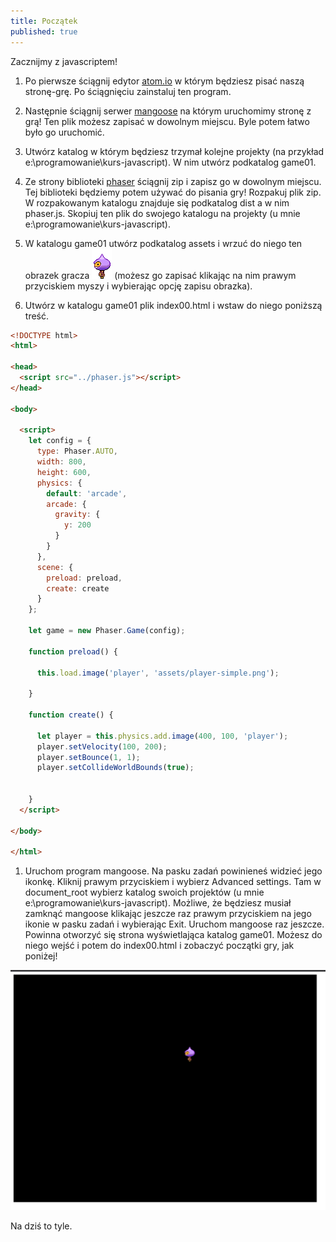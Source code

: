 ```yaml
---
title: Początek
published: true
---
```


Zacznijmy z javascriptem!

1. Po pierwsze ściągnij edytor [atom.io](https://atom.io/) w którym będziesz pisać naszą stronę-grę. Po ściągnięciu zainstaluj ten program.

1. Następnie ściągnij serwer [mangoose](https://cesanta.com/binary.html) na którym uruchomimy stronę z grą! Ten plik możesz zapisać w dowolnym miejscu. Byle potem łatwo było  go uruchomić.

1. Utwórz katalog w którym będziesz trzymał kolejne projekty (na przykład e:\programowanie\kurs-javascript). W nim utwórz podkatalog game01.

1. Ze strony biblioteki [phaser](https://github.com/photonstorm/phaser/archive/v3.16.2.zip) ściągnij zip i zapisz go w dowolnym miejscu. Tej biblioteki będziemy potem używać do pisania gry! Rozpakuj plik zip. W rozpakowanym katalogu znajduje się podkatalog dist a w nim phaser.js. Skopiuj ten plik do swojego katalogu na projekty (u mnie e:\programowanie\kurs-javascript).

1. W katalogu game01 utwórz podkatalog assets i wrzuć do niego ten obrazek gracza
![](/assets/kurs-js/game01/player-simple.png) (możesz go zapisać klikając na nim prawym przyciskiem myszy i wybierając opcję zapisu obrazka).

1. Utwórz w katalogu game01 plik index00.html i wstaw do niego poniższą treść.

```html
<!DOCTYPE html>
<html>

<head>
  <script src="../phaser.js"></script>
</head>

<body>

  <script>
    let config = {
      type: Phaser.AUTO,
      width: 800,
      height: 600,
      physics: {
        default: 'arcade',
        arcade: {
          gravity: {
            y: 200
          }
        }
      },
      scene: {
        preload: preload,
        create: create
      }
    };

    let game = new Phaser.Game(config);

    function preload() {

      this.load.image('player', 'assets/player-simple.png');

    }

    function create() {

      let player = this.physics.add.image(400, 100, 'player');
      player.setVelocity(100, 200);
      player.setBounce(1, 1);
      player.setCollideWorldBounds(true);


    }
  </script>

</body>

</html>

```

1. Uruchom program mangoose. Na pasku zadań powinieneś widzieć jego ikonkę. Kliknij prawym przyciskiem i wybierz Advanced settings. Tam w document_root wybierz katalog swoich projektów (u mnie e:\programowanie\kurs-javascript). Możliwe, że będziesz musiał zamknąć mangoose klikając jeszcze raz prawym przyciskiem na jego ikonie w pasku zadań i wybierając Exit. Uruchom mangoose raz jeszcze. Powinna otworzyć się strona wyświetlająca katalog game01. Możesz do niego wejść i potem do index00.html i zobaczyć początki gry, jak poniżej!

![](/assets/kurs-js/game01/gam01-screenshot.PNG)


Na dziś to tyle.
